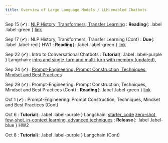 ```yaml
---
title: Overview of Large Language Models / LLM-enabled Chatbots
---
```


Sep 15 (✔)
: [NLP History, Transformers, Transfer Learning](https://iu.instructure.com/courses/2329710/files/194767987?module_item_id=36869156)
: **Reading**{: .label .label-green } [link](https://www.wwt.com/blog/a-brief-history-of-nlp) 

Sep 17 (✔)
: NLP History, Transformers, Transfer Learning (Cont)
: **Due**{: .label .label-red } HW1
: **Reading**{: .label .label-green } [link](https://sites.gatech.edu/omscs7641/2024/02/07/transfer-learning-for-boosting-neural-network-performance/) 

Sep 22 (✔)
: Intro to Conversational Chatbots
: **Tutorial**{: .label .label-purple } Langchain: [intro and single-turn and multi-turn with memory (updated)](https://drive.google.com/open?id=1wFN2AZXMidOU2j1vZmXhCzmsv8u-gFm4&usp=drive_fs), 

Sep 24 (✔)
: [Prompt-Engineering: Prompt Construction, Techniques, Mindset and Best Practices](https://iu.instructure.com/courses/2329710/files/195336895?module_item_id=36918742)

Sep 29 (✔)
: Prompt-Engineering: Prompt Construction, Techniques, Mindset and Best Practices (Cont)
: **Reading**{: .label .label-green } [link](https://arxiv.org/pdf/2305.11430)

Oct 1 (✔)
: Prompt-Engineering: Prompt Construction, Techniques, Mindset and Best Practices (Cont)

Oct 6
: **Tutorial**{: .label .label-purple } Langchain: [starter_code](https://drive.google.com/file/d/19i6tzhQxgdAm7rZ5cihEWd6fnlmycuBV/view?usp=sharing) [zero-shot, few-shot, in-context learning, advanced techniques](#)
: **Release**{: .label .label-blue } HW2

Oct 8
: **Tutorial**{: .label .label-purple } Langchain (Cont)